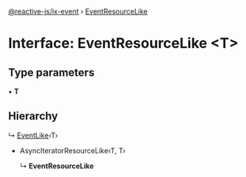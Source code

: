 [@reactive-js/ix-event](../README.md) › [EventResourceLike](eventresourcelike.md)

# Interface: EventResourceLike <**T**>

## Type parameters

▪ **T**

## Hierarchy

  ↳ [EventLike](eventlike.md)‹T›

* AsyncIteratorResourceLike‹T, T›

  ↳ **EventResourceLike**
